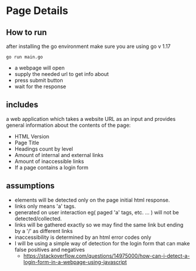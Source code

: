 # Page Details

## How to run

after installing the go environment 
make sure you are using go v 1.17
```
go run main.go
```
- a webpage will open 
- supply the needed url to get info about
- press submit button 
- wait for the response


## includes

a web application which takes a website URL as an input and provides general information
about the contents of the page:
- HTML Version
- Page Title
- Headings count by level
- Amount of internal and external links
- Amount of inaccessible links
- If a page contains a login form

## assumptions

- elements will be detected only on the page initial html response.
- links only means 'a' tags.
- generated on user interaction eg( paged 'a' tags, etc. ... ) will not be detected/collected.
- links will be gathered exactly so we may find the same link but ending by a '/' as different links
- inaccessibility is determined by an html error codes only
- I will be using a simple way of detection for the login form that can make false positives and negatives
    - https://stackoverflow.com/questions/14975000/how-can-i-detect-a-login-form-in-a-webpage-using-javascript


